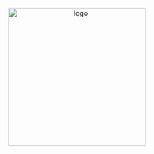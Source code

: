 <p align="center">
  <a href="https://neveryu.github.io/web-bookmarks/" target="_blank">
    <img width="280" src="http://www.virkano.com/web-bookmarks/cute-spear-monster.jpg" alt="logo">
  </a>
</p>

